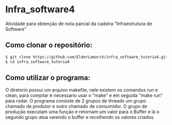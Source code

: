 # Infra_software4
Atividade para obtenção de nota parcial da cadeira "Infraestrutura de Software"

## Como clonar o repositório:
```bash
$ git clone https://github.com/ElderLamarck/infra_software_tutoria4.git
$ cd infra_software_tutoria4
```

## Como utilizar o programa:
O diretorio possui um arquivo makefile, nele existem os comandos run e clean, para compilar é necessario usar o "make" e em seguida "make run" para rodar. O programa consiste de 2 grupos de threads um grupo chamado de produtor e outro chamado de consumidor. O grupo de produção executam uma função e retornam um valor para o Buffer e lá o segundo grupo atua varendo o buffer e recolhendo os valores criados.
